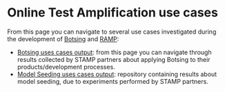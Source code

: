 # Online Test Amplification use cases
From this page you can navigate to several use cases investigated during the development of [Botsing](https://stamp-project.github.io/botsing/) and [RAMP](https://github.com/STAMP-project/evosuite-ramp):

  - [Botsing uses cases output](https://github.com/STAMP-project/botsing-usecases-output): from this page you can navigate through results collected by STAMP partners about applying Botsing to their products/development processes.
  - [Model Seeding uses cases output](https://github.com/STAMP-project/evosuite-model-seeding-usecases-output): repository containing results about model seeding, due to experiments performed by STAMP partners.